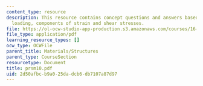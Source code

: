 ```yaml
---
content_type: resource
description: This resource contains concept questions and answers based on torsional
  loading, components of strain and shear stresses.
file: https://ol-ocw-studio-app-production.s3.amazonaws.com/courses/16-01-unified-engineering-i-ii-iii-iv-fall-2005-spring-2006/2d50afbcb9a025dadcb6db7107a87d97_prsm10.pdf
file_type: application/pdf
learning_resource_types: []
ocw_type: OCWFile
parent_title: Materials/Structures
parent_type: CourseSection
resourcetype: Document
title: prsm10.pdf
uid: 2d50afbc-b9a0-25da-dcb6-db7107a87d97
---
```

